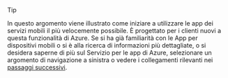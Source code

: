 
> [!TIP]
> In questo argomento viene illustrato come iniziare a utilizzare le app dei servizi mobili il più velocemente possibile. È progettato per i clienti nuovi a questa funzionalità di Azure. Se si ha già familiarità con le App per dispositivi mobili o si è alla ricerca di informazioni più dettagliate, o si desidera saperne di più sul Servizio per le app di Azure, selezionare un argomento di navigazione a sinistra o vedere i collegamenti rilevanti nei [passaggi successivi](#next-steps).
> 
> 

<!---HONumber=Oct15_HO3-->